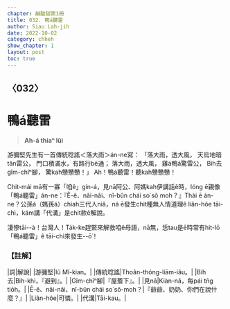 ```yaml
---
chapter: 鹹酸甜第1冊
title: 032. 鴨á聽雷
author: Siau Lah-jih
date: 2022-10-02
category: chheh
show_chapter: 1
layout: post
toc: true
---
```

  
## 〈032〉
# 鴨á聽雷
>**Ah-á thiaⁿ lûi**
  
游彌堅先生有一首傳統唸謠＜落大雨＞án-ne寫：
「落大雨，透大風，
天烏地暗tân雷公，
門口積滿水，有路行bē通；
落大雨，透大風，
雞á鴨á驚雷公，
Bih去gîm-chîⁿ腳，
驚kah戇戇戇！」
Ah！鴨á聽雷！聽kah戇戇戇！

Chit-mái mā有一寡「咱ê」gín-á，見nā阿公、阿媽kah伊講話ê時，lóng ē親像「鴨á聽雷」án-ne：『Ê-ê、nâi-nâi、nî-bûn chái so͘ sô moh？』Thài ē án-ne？公孫á（媽孫á）chiah三代人niâ，ná ē發生chit種無人情道理ê liân-hôe tāi-chì，kám講「代溝」是chit款ê解說。

淒慘tāi--à！台灣人！Ta̍k-ke趕緊來解救咱ê母語，nā無，恁tau是ē時常有hit-lō「鴨á聽雷」ê tāi-chì來發生--ō͘！


### 【註解】

|詞|解說|
|游彌堅|Iû Mî-kian。|
|傳統唸謠|Thoân-thóng-liām-iâu。|
|Bih去|Bih-khì，『避到』。|
|Gîm-chîⁿ腳|『屋簷下』。|
|見nā|Kiàn-nā，每pái tn̄g tio̍h。|
|Ê-ê、nâi-nâi、nî-bûn chái so͘ sô-moh？|『爺爺、奶奶、你們在說什麼？』|
|Liân-hôe|可憐。|
|代溝|Tāi-kau。|
